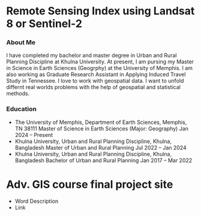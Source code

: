 # Remote Sensing Index using Landsat 8 or Sentinel-2

### About Me
I have completed my bachelor and master degree in Urban and Rural Planning Discipline at Khulna University. At present, I am pursing my Master in Science in Earth Sciences (Geogrphy) at the University of Memphis. I am also working as Graduate Research Assistant in Applying Induced Travel Study in Tennessee. I love to work with geospatial data. I want to unfold differnt real worlds problems with the help of geospatial and statistical methods.

### Education
- The University of Memphis, Department of Earth Sciences, Memphis, TN 38111
  Master of Science in Earth Sciences (Major: Geography)
  Jan 2024 – Present
- Khulna University, Urban and Rural Planning Discipline, Khulna, Bangladesh
  Master of Urban and Rural Planning
  Jul 2022 – Jan 2024
- Khulna University, Urban and Rural Planning Discipline, Khulna, Bangladesh
  Bachelor of Urban and Rural Planning
  Jan 2017 – Mar 2022

# Adv. GIS course final project site
- Word Description
- Link
